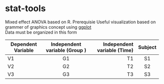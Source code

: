 # stat-tools #
Mixed effect ANOVA based on R. 
Prerequisie
Useful visualization based on grammer of graphics concept using [ggplot](http://ggplot.yhathq.com/) <br/>
Data must be organized in this form <br/>

| Dependent Variable       | Independent variable (Group )         | Independent variable (Time)  | Subject |
| ------------- |:-------------:| -----:|:---------:|
| V1            | G1      |   T1 | S1        |
| V2            | G2      |   T2 | S2        |
| V3            | G3      |   T3 | S3        |
